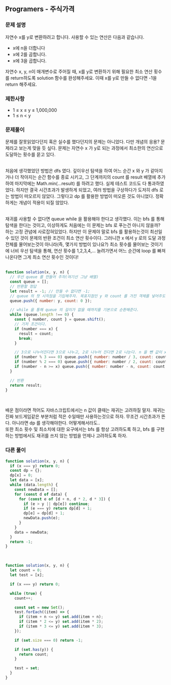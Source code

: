 ## Programers - 주식가격

### 문제 설명

자연수 x를 y로 변환하려고 합니다. 사용할 수 있는 연산은 다음과 같습니다.<br />

- x에 n을 더합니다
- x에 2를 곱합니다.
- x에 3을 곱합니다.
  <br />

자연수 x, y, n이 매개변수로 주어질 때, x를 y로 변환하기 위해 필요한 최소 연산 횟수를 return하도록 solution 함수를 완성해주세요. 이때 x를 y로 만들 수 없다면 -1을 return 해주세요.

### 제한사항

- 1 ≤ x ≤ y ≤ 1,000,000
- 1 ≤ n < y

### 문제풀이

문제를 잘못읽었다던지 혹은 실수를 했다던지의 문제는 아니었다. 다만 개념의 응용? 문제라고 보는게 맞을 듯 싶다. 문제는 자연수 x 가 y로 되는 과정에서 최소한의 연산으로 도달하는 횟수를 묻고 있다. <br /><br />

처음에 생각했었던 방법은 dfs 였다. 깊이우선 탐색을 하여 어느 순간 x 와 y 가 같아지거나 더 작아지는 순간 함수를 종료 시키고, 그 단계까지의 count 를 result 배열에 추가하여 마지막에는 Math.min(...result) 를 하려고 했다. 실제 테스트 코드도 다 통과하였었다. 하지만 결국 시간초과가 발생하게 되었고, 여러 방법을 구상하다가 도저히 dfs 로는 방법이 떠오르지 않았다. 그렇다고 dp 를 활용한 방법이 떠오른 것도 아니었다. 정확하게는 개념이 적용이 되질 않았다. <br /><br />

재귀를 사용할 수 없다면 queue while 을 활용해야 한다고 생각했다. 이는 bfs 를 통해 탐색을 한다는 것이고, 이상하게도 처음에는 이 문제는 bfs 로 푸는건 아니지 않을까? 하는 고정 관념에 사로잡혀있었다. 하지만 이 문제야 말로 bfs 를 활용하는것이 최선일 수 있던 것이 문제의 반환 조건이 최소 연산 횟수이다. 그러니깐 x 에서 y 로의 도달 과정 전체를 물어보는것이 아니라(즉, 몇가지 방법이 있나요?) 최소 횟수를 물어보는 것이기에 너비 우선 탐색을 통해, 연산 횟수를 1,2,3,4,... 늘려가면서 어느 순간에 loop 를 빠져나온다면 그게 최소 연산 횟수인 것이다! <br /><br />

```js
function solution(x, y, n) {
  // 우선 queue 를 만들어 주자(여기선 그냥 배열)
  const queue = [];
  // 반환할 정답
  let result = -1; // 만들 수 없다면 -1;
  // queue 의 첫 시작점을 기입해주자. 목표지점인 y 와 count 를 가진 객체를 넣어주도록 하자.
  queue.push({ number: y, count: 0 });

  // while 을 통해 queue 의 길이가 없을 때까지를 기본으로 순환해준다.
  while (queue.length !== 0) {
    const { number, count } = queue.shift();
    // 기저 조건이다.
    if (number === x) {
      result = count;
      break;
    }

    // 3으로 나누어진다면 3으로 나누고, 2로 나누어 진다면 2로 나눈다. n 을 뺀 값이 x 보다 크다면 뺴주자
    if (number % 3 === 0) queue.push({ number: number / 3, count: count + 1 });
    if (number % 2 === 0) queue.push({ number: number / 2, count: count + 1 });
    if (number - n >= x) queue.push({ number: number - n, count: count + 1 });
  }

  // 반환
  return result;
}
```

<br />

배운 점이라면 적어도 자바스크립트에서는 n 값이 클때는 재귀는 고려하질 말자. 재귀는 진짜 보드게임같은 부분처럼 적은 수일때만 사용하는것으로 하자. 무조건 시간초과가 뜬다.
아니라면 dp 를 생각해야한다. 어떻게해서라도.. <br />
또한 최소 횟수 및 최소치에 대한 요구에서는 bfs 를 항상 고려하도록 하고, bfs 를 구현하는 방법에서도 재귀를 쓰지 않는 방법을 언제나 고려하도록 하자.

### 다른 풀이

```js
function solution(x, y, n) {
  if (x === y) return 0;
  const dp = {};
  dp[x] = 0;
  let data = [x];
  while (data.length) {
    const newData = [];
    for (const d of data) {
      for (const e of [d + n, d * 2, d * 3]) {
        if (e > y || dp[e]) continue;
        if (e === y) return dp[d] + 1;
        dp[e] = dp[d] + 1;
        newData.push(e);
      }
    }
    data = newData;
  }
  return -1;
}
```

<br />

```js
function solution(x, y, n) {
  let count = 0;
  let test = [x];

  if (x === y) return 0;

  while (true) {
    count++;

    const set = new Set();
    test.forEach((item) => {
      if (item + n <= y) set.add(item + n);
      if (item * 2 <= y) set.add(item * 2);
      if (item * 3 <= y) set.add(item * 3);
    });

    if (set.size === 0) return -1;

    if (set.has(y)) {
      return count;
    }

    test = set;
  }
}
```
